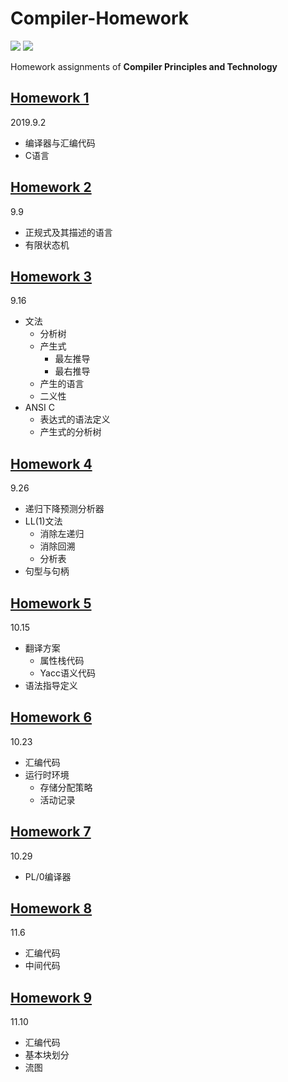 # Compiler-Homework
[![](https://img.shields.io/badge/Homework-@lyc0930-informational.svg?style=flat)](https://github.com/lyc0930) ![](https://img.shields.io/badge/USTC-2019Fall-critical.svg?style=flat)

Homework assignments of **Compiler Principles and Technology**

## [Homework 1](https://github.com/lyc0930/Compiler-Homework/tree/master/Homework1)
2019.9.2
- 编译器与汇编代码
- C语言

## [Homework 2](https://github.com/lyc0930/Compiler-Homework/tree/master/Homework2)
9.9
- 正规式及其描述的语言
- 有限状态机

## [Homework 3](https://github.com/lyc0930/Compiler-Homework/tree/master/Homework3)
9.16
- 文法
    - 分析树
    - 产生式
        - 最左推导
        - 最右推导
    - 产生的语言
    - 二义性
- ANSI C
    - 表达式的语法定义
    - 产生式的分析树

## [Homework 4](https://github.com/lyc0930/Compiler-Homework/tree/master/Homework4)
9.26
- 递归下降预测分析器
- LL(1)文法
    - 消除左递归
    - 消除回溯
    - 分析表
- 句型与句柄

## [Homework 5](https://github.com/lyc0930/Compiler-Homework/tree/master/Homework5)
10.15
- 翻译方案
    - 属性栈代码
    - Yacc语义代码
- 语法指导定义

## [Homework 6](https://github.com/lyc0930/Compiler-Homework/tree/master/Homework6)
10.23
- 汇编代码
- 运行时环境
    - 存储分配策略
    - 活动记录

## [Homework 7](https://github.com/lyc0930/Compiler-Homework/tree/master/Homework7)
10.29
- PL/0编译器

## [Homework 8](https://github.com/lyc0930/Compiler-Homework/tree/master/Homework8)
11.6
- 汇编代码
- 中间代码

## [Homework 9](https://github.com/lyc0930/Compiler-Homework/tree/master/Homework9)
11.10
- 汇编代码
- 基本块划分
- 流图